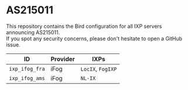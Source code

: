 # AS215011

This repository contains the Bird configuration for all IXP servers announcing AS215011.  
If you spot any security concerns, please don't hesitate to open a GitHub issue.


ID              | Provider    | IXPs
--------------- | ------------|------------------
`ixp_ifog_fra`  | iFog        | `LocIX`, `FogIXP`
`ixp_ifog_ams`  | iFog        | `NL-IX`
